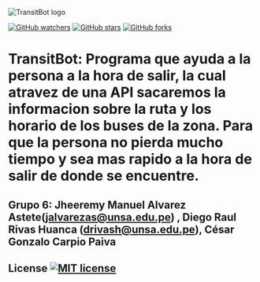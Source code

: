 ![TransitBot logo](https://github.com/JhenMa/TransitBot/blob/main/7455537841_0281b04e-5f9c-4576-849a-60a77084cce7.png)

[![GitHub watchers](https://img.shields.io/github/watchers/JhenMa/TransitBot.svg?style=social&label=Watch&maxAge=2592000)](https://GitHub.com/JhenMa/TransitBot/watchers/)
[![GitHub stars](https://img.shields.io/github/stars/JhenMa/TransitBot.svg?style=social&label=Star&maxAge=2592000)](https://GitHub.com/JhenMa/TransitBot/stargazers/)
[![GitHub forks](https://img.shields.io/github/forks/JhenMa/TransitBot.svg?style=social&label=Fork&maxAge=2592000)](https://GitHub.com/JhenMa/TransitBot/network/)
  
# TransitBot: Programa que ayuda a la persona a la hora de salir, la cual atravez de una API sacaremos la informacion sobre la ruta y los horario de los buses de la zona. Para que la persona no pierda mucho tiempo y sea mas rapido a la hora de salir de donde se encuentre.

## Grupo 6: Jheeremy Manuel Alvarez Astete(jalvarezas@unsa.edu.pe) , Diego Raul Rivas Huanca (drivash@unsa.edu.pe), César Gonzalo Carpio Paiva 

## License [![MIT license](https://img.shields.io/badge/License-MIT-blue.svg)](https://lbesson.mit-license.org/)


